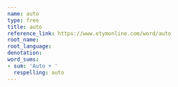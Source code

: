 ```yaml
---
name: auto
type: free
title: auto
reference_link: https://www.etymonline.com/word/auto
root_name: 
root_language: 
denotation: 
word_sums:
- sum: 'Auto + '
  respelling: auto
---
```

